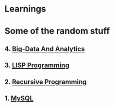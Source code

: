 # Learnings

# Some of the random stuff

## 4. [Big-Data And Analytics](https://github.com/sandeep-iitr/Learnings-Big-Data/tree/master/big-data)

## 3. [LISP Programming](https://github.com/sandeep-iitr/Learnings/tree/master/LISP-Programming)

## 2. [Recursive Programming](https://github.com/sandeep-iitr/Learnings/tree/master/recursive-programs)

## 1. [MySQL](https://github.com/sandeep-iitr/Learnings/tree/master/mySQL)
